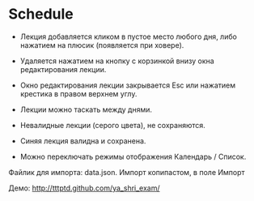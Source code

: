 Schedule
====

- Лекция добавляется кликом в пустое место любого дня, либо нажатием на плюсик (появляется при ховере).
- Удаляется нажатием на кнопку с корзинкой внизу окна редактирования лекции.
- Окно редактирования лекции закрывается Esc или нажатием крестика в правом верхнем углу.
- Лекции можно таскать между днями.
- Невалидные лекции (серого цвета), не сохраняются.
- Синяя лекция валидна и сохранена.

- Можно переключать режимы отображения Календарь / Список.


Файлик для импорта: data.json.
Импорт копипастом, в поле Импорт

Демо: http://tttptd.github.com/ya_shri_exam/
